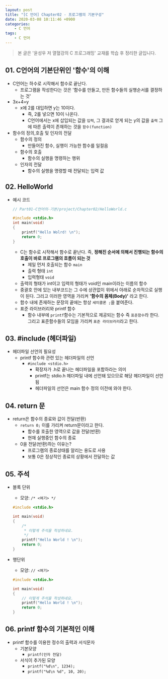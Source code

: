 ```yaml
---
layout: post
title: "[C 언어] Chapter02 - 프로그램의 기본구성"
date: 2020-03-08 10:11:46 +0900
categories: 
    - C 언어
tags:
    - C 언어
---
```


> 본 글은 '윤성우 저 열혈강의 C 프로그래밍' 교재를 학습 후 정리한 글입니다.

<!-- more -->

## 01. C언어의 기본단위인 '함수'의 이해
- C언어는 하수로 시작해서 함수로 끝난다.
    - 프로그램을 작성한다는 것은 '함수를 만들고, 만든 함수들의 실행순서를 결정하는 것'
- 3x+4=y
    - x에 2를 대입하면 y는 10이다.
        - 즉, 2를 넣으면 10이 나온다.
        - C언어에서는 x에 삽입되는 값을 `입력`, 그 결과로 얻게 되는 y의 값을 `출력` 그에 따른 출력이 존재하는 것을 `함수(function)`
- 함수의 정의,호출 및 인자의 전달
    - 함수의 정의
        - 만들어진 함수, 실행이 가능한 함수를 일컬음
    - 함수의 호출
        - 함수의 실행을 명령하는 행위
    - 인자의 전달
        - 함수의 실행을 명령할 때 전달되는 입력 값

## 02. HelloWorld
- 예시 코드
    ```c
    // Part01-C언어의-기본/project/Chapter02/HelloWorld.c
    
    #include <stdio.h>
    int main(void)
    {
        printf("Hello Wolrd! \n");
        return 0;
    }
    ```
    - C는 함수로 시작해서 함수로 끝난다. 즉, **정해진 순서에 의해서 진행되는 함수의 호출이 바로 프로그램의 흐름이 되는 것**
        - 제일 먼저 호출되는 함수 `main`
        - 출력 형태 `int`
        - 입력형태 `void`
    - 출력의 형태가 int이고 입력의 형태가 void인 main이라는 이름의 함수
    - 중괄호 안에 있는 내부코드는 그 수에 상관없이 위에서 아래로 순차적으로 실행이 된다. 그리고 이러한 영역을 가리켜 **'함수의 몸체(Body)'** 라고 한다.
    - 함수 내에 존재하는 문장의 끝에는 항상 `세미콜론 ;`을 붙여준다.
    - 표준 라이브러리와 printf 함수
        - 함수 내부에 `printf`함수는 기본적으로 제공되는 함수 즉 `표준함수`라 한다. 그리고 표준함수들의 모임을 가리켜 `표준 라이브러리`라고 한다.

## 03. #include (헤더파일)
- 헤더파일 선언의 필요성
    - printf 함수와 관련 있는 헤더파일의 선언
        - `#include <stdio.h>`
            - 확장자가 .h로 끝나는 헤더파일을 포함하라는 의미
            - printf는 stdio.h 헤더파일 내에 선언돼 있으므로 해당 헤더파일이 선언됨
            - 헤더파일의 선언은 main 함수 정의 이전에 와야 한다.

## 04. return 문
- return은 함수의 종료와 값이 전달(반환)
    - `return 0;` 이를 가리켜 return문이라고 한다.
        - 함수를 호출한 영역으로 값을 전달(반환)
        - 현재 실행중인 함수의 종료
    - 0을 전달(반환)하는 이유는?
        - 프로그램의 종료상태를 알리는 용도로 사용
        - 보통 0은 정상적인 종료의 상황에서 전달하는 값

## 05. 주석
- 블록 단위
    - 모양: `/* <여기> */` 

    ```c
    #include <stdio.h>
    
    int main(void)
    {
        /*
         * 이렇게 주석을 작성하네요.
         */
        printf("Hello World ! \n");
        return 0;
    }
    ```

- 행단위
    - 모양: `// <여기>` 

    ```c
    #include <stdio.h>
    
    int main(void)
    {
        // 이렇게 주석을 작성하네요.
        printf("Hello World ! \n");
        return 0;
    }
    ```
    
## 06. printf 함수의 기본적인 이해
- printf 함수를 이용한 정수의 출력과 서식문자
    - 기본모양 
        - `printf(인자 전달)`
    - 서식이 추가된 모양
        - `printf("%d\n", 1234);`
        - `printf("%d\n %d", 10, 20);`
